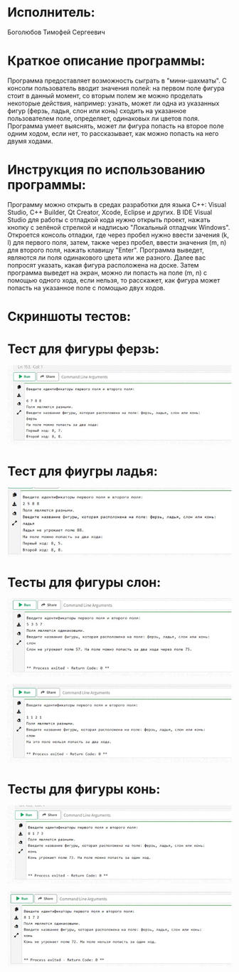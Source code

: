 # Исполнитель:
Боголюбов Тимофей Сергеевич

# Краткое описание программы:
Программа предоставляет возможность сыграть в "мини-шахматы". С консоли пользователь вводит значения полей: на первом поле фигура стоит в данный момент, со вторым полем же можно проделать некоторые действия, например: узнать, может ли одна из указанных фигур (ферзь, ладья, слон или конь) сходить на указанное пользователем поле, определяет, одинаковых ли цветов поля. Программа умеет выяснять, может ли фигура попасть на второе поле одним ходом, если нет, то рассказывает, как можно попасть на него двумя ходами. 

# Инструкция по использованию программы:

Программу можно открыть в средах разработки для языка С++: Visual Studio, C++ Builder, Qt Creator, Xcode, Eclipse и других. В IDE Visual Studio для работы с отладкой кода нужно открыть проект, нажать кнопку с зелёной стрелкой и надписью "Локальный отладчик Windows". Откроется консоль отладки, где через пробел нужно ввести зачения (k, l) для первого поля, затем, также через пробел, ввести значения (m, n) для второго поля, нажать клавишу "Enter". Программа выведет, являются ли поля одинакового цвета или же разного. Далее вас попросят указать, какая фигура расположена на доске. Затем программа выведет на экран, можно ли попасть на поле (m, n) с помощью одного хода, если нельзя, то расскажет, как фигура может попасть на указанное поле с помощью двух ходов.

# Скриншоты тестов:
# Тест для фигуры ферзь: 

![Alt-текст](https://github.com/tbogolyubov/Laboratory-work-3/blob/main/тест%20ферзь.jpg)

# Тест для фиугры ладья: 

![Alt-текст](https://github.com/tbogolyubov/Laboratory-work-3/blob/main/%D1%82%D0%B5%D1%81%D1%82%20%D0%BB%D0%B0%D0%B4%D1%8C%D1%8F.jpg)

# Тесты для фигуры слон: 

![Alt-текст](https://github.com/tbogolyubov/Laboratory-work-3/blob/main/%D1%82%D0%B5%D1%81%D1%82%20%D1%81%D0%BB%D0%BE%D0%BD%201.jpg)

![Alt-текст](https://github.com/tbogolyubov/Laboratory-work-3/blob/main/%D1%82%D0%B5%D1%81%D1%82%20%D1%81%D0%BB%D0%BE%D0%BD%202.jpg)

# Тесты для фигуры конь:

![Alt-текст](https://github.com/tbogolyubov/Laboratory-work-3/blob/main/%D1%82%D0%B5%D1%81%D1%82%20%D0%BA%D0%BE%D0%BD%D1%8C%201.jpg)

![Alt-текст](https://github.com/tbogolyubov/Laboratory-work-3/blob/main/%D1%82%D0%B5%D1%81%D1%82%20%D0%BA%D0%BE%D0%BD%D1%8C%202.jpg)
